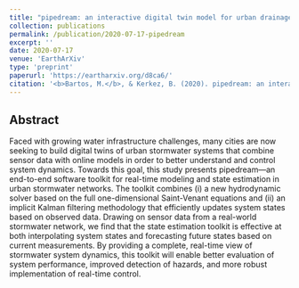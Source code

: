 ```yaml
---
title: "pipedream: an interactive digital twin model for urban drainage networks"
collection: publications
permalink: /publication/2020-07-17-pipedream
excerpt: ''
date: 2020-07-17
venue: 'EarthArXiv'
type: 'preprint'
paperurl: 'https://eartharxiv.org/d8ca6/'
citation: '<b>Bartos, M.</b>, & Kerkez, B. (2020). pipedream: an interactive digital twin model for urban drainage networks. doi: 10.31223/osf.io/d8ca6 (preprint).'
---
```


## Abstract

Faced with growing water infrastructure challenges, many cities are now seeking to build digital twins of urban stormwater systems that combine sensor data with online models in order to better understand and control system dynamics. Towards this goal, this study presents pipedream—an end-to-end software toolkit for real-time modeling and state estimation in urban stormwater networks. The toolkit combines (i) a new hydrodynamic solver based on the full one-dimensional Saint-Venant equations and (ii) an implicit Kalman filtering methodology that efficiently updates system states based on observed data. Drawing on sensor data from a real-world stormwater network, we find that the state estimation toolkit is effective at both interpolating system states and forecasting future states based on current measurements. By providing a complete, real-time view of stormwater system dynamics, this toolkit will enable better evaluation of system performance, improved detection of hazards, and more robust implementation of real-time control.
